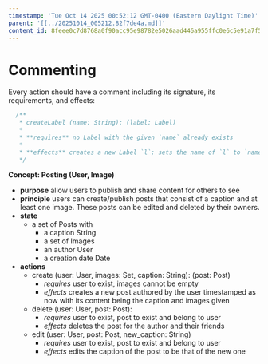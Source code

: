 ```yaml
---
timestamp: 'Tue Oct 14 2025 00:52:12 GMT-0400 (Eastern Daylight Time)'
parent: '[[../20251014_005212.82f7de4a.md]]'
content_id: 8feee0c7d8768a0f90acc95e98782e5026aad446a955ffc0e6c5e91a7f550b2b
---
```


# Commenting

Every action should have a comment including its signature, its requirements, and effects:

```typescript
  /**
   * createLabel (name: String): (label: Label)
   *
   * **requires** no Label with the given `name` already exists
   *
   * **effects** creates a new Label `l`; sets the name of `l` to `name`; returns `l` as `label`
   */
```

**Concept: Posting (User, Image)**

* **purpose** allow users to publish and share content for others to see
* **principle** users can create/publish posts that consist of a caption and at least one image. These posts can be edited and deleted by their owners.
* **state**
  * a set of Posts with
    * a caption String
    * a set of Images
    * an author User
    * a creation date Date
* **actions**
  * create (user: User, images: Set<Image>, caption: String): (post: Post)
    * *requires* user to exist, images cannot be empty
    * *effects* creates a new post authored by the user timestamped as now with its content being the caption and images given
  * delete (user: User, post: Post):
    * *requires* user to exist, post to exist and belong to user
    * *effects* deletes the post for the author and their friends
  * edit (user: User, post: Post, new\_caption: String)
    * *requires* user to exist, post to exist and belong to user
    * *effects* edits the caption of the post to be that of the new one
